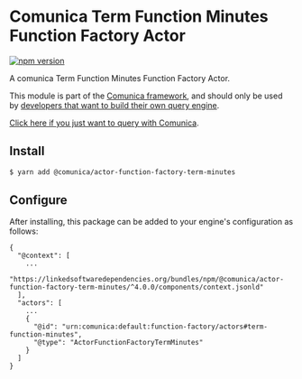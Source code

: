 # Comunica Term Function Minutes Function Factory Actor

[![npm version](https://badge.fury.io/js/%40comunica%2Factor-function-factory-term-function-minutes.svg)](https://www.npmjs.com/package/@comunica/actor-function-factory-term-minutes)

A comunica Term Function Minutes Function Factory Actor.

This module is part of the [Comunica framework](https://github.com/comunica/comunica),
and should only be used by [developers that want to build their own query engine](https://comunica.dev/docs/modify/).

[Click here if you just want to query with Comunica](https://comunica.dev/docs/query/).

## Install

```bash
$ yarn add @comunica/actor-function-factory-term-minutes
```

## Configure

After installing, this package can be added to your engine's configuration as follows:
```text
{
  "@context": [
    ...
    "https://linkedsoftwaredependencies.org/bundles/npm/@comunica/actor-function-factory-term-minutes/^4.0.0/components/context.jsonld"
  ],
  "actors": [
    ...
    {
      "@id": "urn:comunica:default:function-factory/actors#term-function-minutes",
      "@type": "ActorFunctionFactoryTermMinutes"
    }
  ]
}
```

